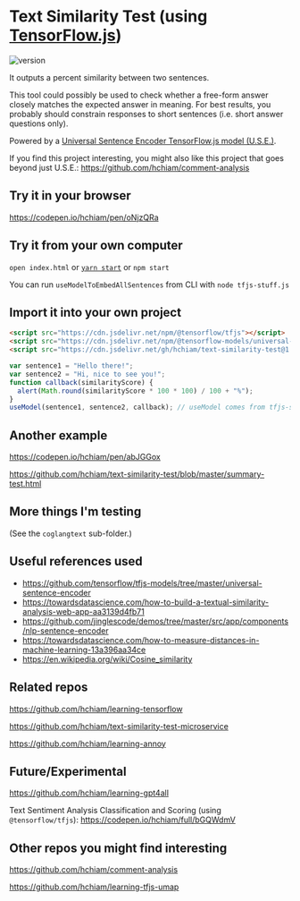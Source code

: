 # Text Similarity Test (using [TensorFlow.js](https://github.com/hchiam/learning-tensorflow))

![version](https://img.shields.io/github/release/hchiam/text-similarity-test)

It outputs a percent similarity between two sentences.

This tool could possibly be used to check whether a free-form answer closely matches the expected answer in meaning. For best results, you probably should constrain responses to short sentences (i.e. short answer questions only).

Powered by a [Universal Sentence Encoder TensorFlow.js model (U.S.E.)](https://tfhub.dev/google/universal-sentence-encoder/).

If you find this project interesting, you might also like this project that goes beyond just U.S.E.: https://github.com/hchiam/comment-analysis

## Try it in your browser

<https://codepen.io/hchiam/pen/oNjzQRa>

## Try it from your own computer

`open index.html` or [`yarn start`](https://github.com/hchiam/learning-yarn) or `npm start`

You can run `useModelToEmbedAllSentences` from CLI with `node tfjs-stuff.js`

## Import it into your own project

```html
<script src="https://cdn.jsdelivr.net/npm/@tensorflow/tfjs"></script>
<script src="https://cdn.jsdelivr.net/npm/@tensorflow-models/universal-sentence-encoder"></script>
<script src="https://cdn.jsdelivr.net/gh/hchiam/text-similarity-test@1.1.0/tfjs-stuff.js"></script>
```

```js
var sentence1 = "Hello there!";
var sentence2 = "Hi, nice to see you!";
function callback(similarityScore) {
  alert(Math.round(similarityScore * 100 * 100) / 100 + "%");
}
useModel(sentence1, sentence2, callback); // useModel comes from tfjs-stuff.js
```

## Another example

<https://codepen.io/hchiam/pen/abJGGox>

<https://github.com/hchiam/text-similarity-test/blob/master/summary-test.html>

## More things I'm testing

(See the `coglangtext` sub-folder.)

## Useful references used

- https://github.com/tensorflow/tfjs-models/tree/master/universal-sentence-encoder
- https://towardsdatascience.com/how-to-build-a-textual-similarity-analysis-web-app-aa3139d4fb71
- https://github.com/jinglescode/demos/tree/master/src/app/components/nlp-sentence-encoder
- https://towardsdatascience.com/how-to-measure-distances-in-machine-learning-13a396aa34ce
- https://en.wikipedia.org/wiki/Cosine_similarity

## Related repos

<https://github.com/hchiam/learning-tensorflow>

<https://github.com/hchiam/text-similarity-test-microservice>

<https://github.com/hchiam/learning-annoy>

## Future/Experimental

https://github.com/hchiam/learning-gpt4all

Text Sentiment Analysis Classification and Scoring (using `@tensorflow/tfjs`): https://codepen.io/hchiam/full/bGQWdmV

## Other repos you might find interesting

https://github.com/hchiam/comment-analysis

https://github.com/hchiam/learning-tfjs-umap

